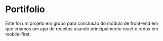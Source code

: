 # Portifolio

Este foi um projeto em grupo para conclusão do módulo de front-end em que criamos um app de receitas usando principalmente react e redux em mobile-first.

